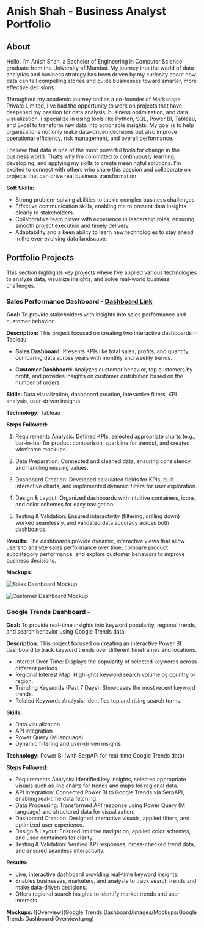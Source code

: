 # Anish Shah - Business Analyst Portfolio
## About
Hello, I’m Anish Shah, a Bachelor of Engineering in Computer Science graduate from the University of Mumbai. My journey into the world of data analytics and business strategy has been driven by my curiosity about how data can tell compelling stories and guide businesses toward smarter, more effective decisions.

Throughout my academic journey and as a co-founder of Markscape Private Limited, I’ve had the opportunity to work on projects that have deepened my passion for data analysis, business optimization, and data visualization. I specialize in using tools like Python, SQL, Power BI, Tableau, and Excel to transform raw data into actionable insights. My goal is to help organizations not only make data-driven decisions but also improve operational efficiency, risk management, and overall performance.

I believe that data is one of the most powerful tools for change in the business world. That’s why I’m committed to continuously learning, developing, and applying my skills to create meaningful solutions. I’m excited to connect with others who share this passion and collaborate on projects that can drive real business transformation.

**Soft Skills:**

- Strong problem-solving abilities to tackle complex business challenges.
- Effective communication skills, enabling me to present data insights clearly to stakeholders.
- Collaborative team player with experience in leadership roles, ensuring smooth project execution and timely delivery.
- Adaptability and a keen ability to learn new technologies to stay ahead in the ever-evolving data landscape.


## Portfolio Projects
This section highlights key projects where I’ve applied various technologies to analyze data, visualize insights, and solve real-world business challenges.

### Sales Performance Dashboard - [Dashboard Link](https://public.tableau.com/views/SalesandCustomerDashboard_17387665256840/SalesDashboard?:language=en-US&:sid=&:redirect=auth&:display_count=n&:origin=viz_share_link)
 
**Goal:** 
To provide stakeholders with insights into sales performance and customer behavior.

**Description:** 
This project focused on creating two interactive dashboards in Tableau

- **Sales Dashboard:** 
Presents KPIs like total sales, profits, and quantity, comparing data across years with monthly and weekly trends.

- **Customer Dashboard:** 
Analyzes customer behavior, top customers by profit, and provides insights on customer distribution based on the number of orders.

**Skills:** 
Data visualization, dashboard creation, interactive filters, KPI analysis, user-driven insights.

**Technology:** 
Tableau

**Steps Followed:**

1. Requirements Analysis: Defined KPIs, selected appropriate charts (e.g., bar-in-bar for product comparison, sparkline for trends), and created wireframe mockups.

2. Data Preparation: Connected and cleaned data, ensuring consistency and handling missing values.

3. Dashboard Creation: Developed calculated fields for KPIs, built interactive charts, and implemented dynamic filters for user exploration.

4. Design & Layout: Organized dashboards with intuitive containers, icons, and color schemes for easy navigation.

5. Testing & Validation: Ensured interactivity (filtering, drilling down) worked seamlessly, and validated data accuracy across both dashboards.

**Results:** 
The dashboards provide dynamic, interactive views that allow users to analyze sales performance over time, compare product subcategory performance, and explore customer behaviors to improve business decisions.

**Mockups:**

![Sales Dashboard Mockup](https://github.com/AnishShah26/Business-Analyst-Portfolio/blob/8bc21d9e5b0fabe17274841cdacc4d9e39a5ca64/Images/Sales%20Dashboard%20Mockup.png)

![Customer Dashboard Mockup](https://github.com/AnishShah26/Business-Analyst-Portfolio/blob/f80058784d9f8350f2881eb1098d0e37aa4dc688/Images/Customer%20Dashboard%20Mockup.png)

### Google Trends Dashboard - 

**Goal:**
To provide real-time insights into keyword popularity, regional trends, and search behavior using Google Trends data.

**Description:**
This project focused on creating an interactive Power BI dashboard to track keyword trends over different timeframes and locations.

- Interest Over Time: Displays the popularity of selected keywords across different periods.
- Regional Interest Map: Highlights keyword search volume by country or region.
- Trending Keywords (Past 7 Days): Showcases the most recent keyword trends.
- Related Keywords Analysis: Identifies top and rising search terms.

**Skills:**
- Data visualization
- API integration
- Power Query (M language)
- Dynamic filtering and user-driven insights

**Technology:**
Power BI (with SerpAPI for real-time Google Trends data)

**Steps Followed:**
- Requirements Analysis: Identified key insights, selected appropriate visuals such as line charts for trends and maps for regional data.
- API Integration: Connected Power BI to Google Trends via SerpAPI, enabling real-time data fetching.
- Data Processing: Transformed API response using Power Query (M language) and structured data for visualization.
- Dashboard Creation: Designed interactive visuals, applied filters, and optimized user experience.
- Design & Layout: Ensured intuitive navigation, applied color schemes, and used containers for clarity.
- Testing & Validation: Verified API responses, cross-checked trend data, and ensured seamless interactivity.

**Results:** 
- Live, interactive dashboard providing real-time keyword insights.
- Enables businesses, marketers, and analysts to track search trends and make data-driven decisions.
- Offers regional search insights to identify market trends and user interests.

**Mockups:**
![Overview](Google Trends Dashboard/Images/Mockups/Google Trends Dashboard(Overview).png)
